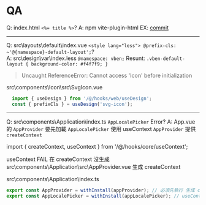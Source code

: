 # QA

Q: index.html `<%= title %>`?
A: npm vite-plugin-html 
EX: [commit](https://github.com/JacobHsu/vue-vite-admin/commit/bf4ce7917325460a4c9c07ef6a645a72ba991941)

---

Q: src\layouts\default\index.vue  `<style lang="less"> @prefix-cls: ~'@{namespace}-default-layout';`?  
A: src\design\var\index.less `@namespace: vben;`
Resunt: `.vben-default-layout { background-color: #f4f7f9; }`

> Uncaught ReferenceError: Cannot access 'Icon' before initialization

src\components\Icon\src\SvgIcon.vue

```js
  import { useDesign } from '/@/hooks/web/useDesign';
  const { prefixCls } = useDesign('svg-icon');
```

---

Q: src\components\Application\index.ts `AppLocalePicker` Error?
A: App.vue 的 `AppProvider` 要先加載 `AppLocalePicker` 使用 useContext  `AppProvider` 提供 `createContext`

import { createContext, useContext } from '/@/hooks/core/useContext';

useContext FAIL 在 createContext 沒生成  
src\components\Application\src\AppProvider.vue  生成 createContext

src\components\Application\index.ts

```js
export const AppProvider = withInstall(appProvider); // 必須先執行 生成 createContext
export const AppLocalePicker = withInstall(appLocalePicker); // useContext 才能使用
```

